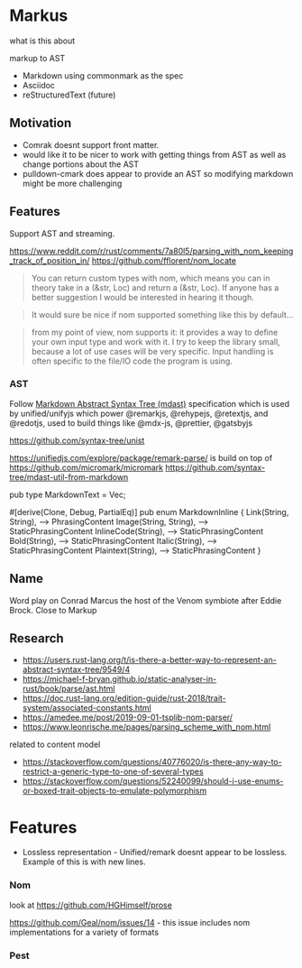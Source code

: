 # Markus

what is this about

markup to AST

- Markdown using commonmark as the spec
- Asciidoc
- reStructuredText (future)


## Motivation

- Comrak doesnt support front matter.
- would like it to be nicer to work with getting things from AST as well as change portions about the AST
- pulldown-cmark does appear to provide an AST so modifying markdown might be more challenging


## Features 

Support AST and streaming.

https://www.reddit.com/r/rust/comments/7a80l5/parsing_with_nom_keeping_track_of_position_in/
https://github.com/fflorent/nom_locate

> You can return custom types with nom, which means you can in theory take in a (&str, Loc) and return a (&str, Loc). If anyone has a better suggestion I would be interested in hearing it though.

> It would sure be nice if nom supported something like this by default...

> from my point of view, nom supports it: it provides a way to define your own input type and work with it. I try to keep the library small, because a lot of use cases will be very specific. Input handling is often specific to the file/IO code the program is using.

### AST 
Follow [Markdown Abstract Syntax Tree (mdast)](https://github.com/syntax-tree/mdast) specification which is used by unified/unifyjs which power  @remarkjs, @rehypejs, @retextjs, and @redotjs, used to build things like @mdx-js, @prettier, @gatsbyjs

https://github.com/syntax-tree/unist

https://unifiedjs.com/explore/package/remark-parse/ 
is build on top of 
https://github.com/micromark/micromark
https://github.com/syntax-tree/mdast-util-from-markdown


pub type MarkdownText = Vec<MarkdownInline>;

#[derive(Clone, Debug, PartialEq)]
pub enum MarkdownInline {
Link(String, String), --> PhrasingContent
Image(String, String),  --> StaticPhrasingContent
InlineCode(String), --> StaticPhrasingContent
Bold(String), --> StaticPhrasingContent
Italic(String), --> StaticPhrasingContent
Plaintext(String), --> StaticPhrasingContent
}


## Name

Word play on Conrad Marcus the host of the Venom symbiote after Eddie Brock. Close to Markup

## Research 

- https://users.rust-lang.org/t/is-there-a-better-way-to-represent-an-abstract-syntax-tree/9549/4
- https://michael-f-bryan.github.io/static-analyser-in-rust/book/parse/ast.html
- https://doc.rust-lang.org/edition-guide/rust-2018/trait-system/associated-constants.html
- https://amedee.me/post/2019-09-01-tsplib-nom-parser/
- https://www.leonrische.me/pages/parsing_scheme_with_nom.html

related to content model

- https://stackoverflow.com/questions/40776020/is-there-any-way-to-restrict-a-generic-type-to-one-of-several-types
- https://stackoverflow.com/questions/52240099/should-i-use-enums-or-boxed-trait-objects-to-emulate-polymorphism

# Features
- Lossless representation - Unified/remark doesnt appear to be lossless. Example of this is with new lines.

### Nom 

look at https://github.com/HGHimself/prose

https://github.com/Geal/nom/issues/14 - this issue includes nom implementations for a variety of formats 

### Pest
